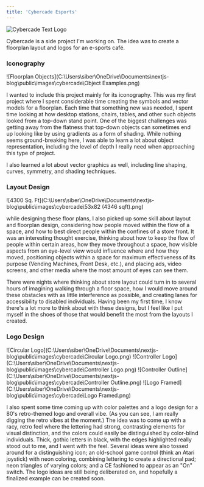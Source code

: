 ```yaml
---
title: 'Cybercade Esports'
---
```


![Cybercade Text Logo](C:\Users\siber\OneDrive\Documents\nextjs-blog\public\images\cybercade\Logo.png)

Cybercade is a side project I'm working on. The idea was to create a floorplan layout and logos for an e-sports café.

### Iconography

![Floorplan Objects](C:\Users\siber\OneDrive\Documents\nextjs-blog\public\images\cybercade\Object Examples.png)

I wanted to include this project mainly for its iconography. This was my first project where I spent considerable time creating the symbols and vector models for a floorplan. Each time that something new was needed, I spent time looking at how desktop stations, chairs, tables, and other such objects looked from a top-down stand point. One of the biggest challenges was getting away from the flatness that top-down objects can sometimes end up looking like by using gradients as a form of shading. While nothing seems ground-breaking here, I was able to learn a lot about object representation, including the level of depth I really need when approaching this type of project.

I also learned a lot about vector graphics as well, including line shaping, curves, symmetry, and shading techniques.

### Layout Design

![4300 Sq. Ft](C:\Users\siber\OneDrive\Documents\nextjs-blog\public\images\cybercade\53x82 (4346 sqft).png)

while designing these floor plans, I also picked up some skill about layout and floorplan design, considering how people moved within the flow of a space, and how to best direct people within the confines of a store front. It was an interesting thought exercise, thinking about how to keep the flow of people within certain areas, how they move throughout a space, how visible aspects from an eye-level view would influence where and how they moved, positioning objects within a space for maximum effectiveness of its purpose (Vending Machines, Front Desk, etc.), and placing ads, video screens, and other media where the most amount of eyes can see them.

There were nights where thinking about store layout could turn in to several hours of imagining walking through a floor space, how I would move around these obstacles with as little interference as possible, and creating lanes for accessibility to disabled individuals. Having been my first time, I know there's a lot more to think about with these designs, but I feel like I put myself in the shoes of those that would benefit the most from the layouts I created.

### Logo Design

![Circular Logo](C:\Users\siber\OneDrive\Documents\nextjs-blog\public\images\cybercade\Circular Logo.png)
![Controller Logo](C:\Users\siber\OneDrive\Documents\nextjs-blog\public\images\cybercade\Controller Logo.png)
![Controller Outline](C:\Users\siber\OneDrive\Documents\nextjs-blog\public\images\cybercade\Controller Outline.png)
![Logo Framed](C:\Users\siber\OneDrive\Documents\nextjs-blog\public\images\cybercade\Logo Framed.png)



I also spent some time coming up with color palettes and a logo design for a 80's retro-themed logo and overall vibe. (As you can see, I am really digging the retro vibes at the moment.) The idea was to come up with a racy, retro feel where the lettering had strong, contrasting elements for visual distinction, and the colors could easily be distinguished by color-blind individuals. Thick, gothic letters in black, with the edges highlighted really stood out to me, and I went with the feel. Several ideas were also tossed around for a distinguishing icon; an old-school game control (think an Atari joystick) with neon coloring, combining lettering to create a directional pad; neon triangles of varying colors; and a CE fashioned to appear as an "On" switch. The logo ideas are still being deliberated on, and hopefully a finalized example can be created soon.

